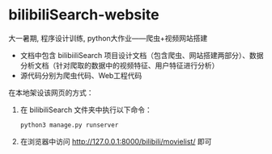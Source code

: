 # bilibiliSearch-website
大一暑期, 程序设计训练, python大作业——爬虫+视频网站搭建

- 文档中包含 bilibiiliSearch 项目设计文档（包含爬虫、网站搭建两部分）、数据分析文档（针对爬取的数据中的视频特征、用户特征进行分析）
- 源代码分别为爬虫代码、Web工程代码

在本地架设该网页的方式：

1. 在 bilibiliSearch 文件夹中执行以下命令：

   ```bash
   python3 manage.py runserver
   ```

2. 在浏览器中访问 http://127.0.0.1:8000/bilibili/movielist/ 即可

